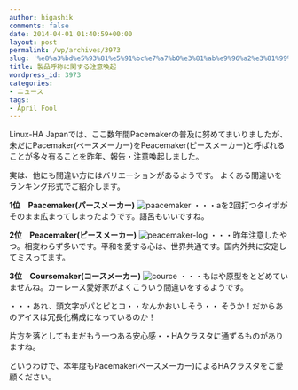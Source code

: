 ```yaml
---
author: higashik
comments: false
date: 2014-04-01 01:40:59+00:00
layout: post
permalink: /wp/archives/3973
slug: '%e8%a3%bd%e5%93%81%e5%91%bc%e7%a7%b0%e3%81%ab%e9%96%a2%e3%81%99%e3%82%8b%e6%b3%a8%e6%84%8f%e5%96%9a%e8%b5%b7'
title: 製品呼称に関する注意喚起
wordpress_id: 3973
categories:
- ニュース
tags:
- April Fool
---
```


Linux-HA Japanでは、ここ数年間Pacemakerの普及に努めてまいりましたが、未だにPacemaker(ペースメーカー)をPeacemaker(ピースメーカー)と呼ばれることが多々有ることを昨年、報告・注意喚起しました。

実は、他にも間違い方にはバリエーションがあるようです。
よくある間違いをランキング形式でご紹介します。

**1位　Paacemaker(パースメーカー)**
![paacemaker](/assets/images/wp-content/paacemaker.jpg)
・・・aを2回打つタイポがそのまま広まってしまったようです。語呂もいいですね。
  

**2位　Peacemaker(ピースメーカー)**
![peacemaker-log](/assets/images/wp-content/peacemaker-log.png)
・・・昨年注意したやつ。相変わらず多いです。平和を愛する心は、世界共通です。国内外共に安定してミスってます。
  

**3位　Coursemaker(コースメーカー)**
![cource](/assets/images/wp-content/cource.jpg)
・・・もはや原型をとどめていませんね。カーレース愛好家がよくこういう間違いをするようです。
  

  

・・・あれ、頭文字がパとピとコ・・なんかおいしそう・・
そうか！だからあのアイスは冗長化構成になっているのか！

片方を落としてもまだもう一つある安心感・・HAクラスタに通ずるものがありますね。


というわけで、本年度もPacemaker(ペースメーカー)によるHAクラスタをご愛顧ください。
